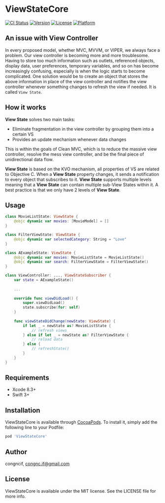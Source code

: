 # ViewStateCore

[![CI Status](http://img.shields.io/travis/congncif/ViewStateCore.svg?style=flat)](https://travis-ci.org/congncif/ViewStateCore)
[![Version](https://img.shields.io/cocoapods/v/ViewStateCore.svg?style=flat)](http://cocoapods.org/pods/ViewStateCore)
[![License](https://img.shields.io/cocoapods/l/ViewStateCore.svg?style=flat)](http://cocoapods.org/pods/ViewStateCore)
[![Platform](https://img.shields.io/cocoapods/p/ViewStateCore.svg?style=flat)](http://cocoapods.org/pods/ViewStateCore)

## An issue with View Controller

In every proposed model, whether MVC, MVVM, or VIPER, we always face a problem. Our view controller is becoming more and more troublesome. Having to store too much information such as outlets, referenced objects, display data, user preferences, temporary variables, and so on has become increasingly confusing, especially is when the logic starts to become complicated. One solution would be to create an object that stores the above information in place of the view controller and notifies the view controller whenever something changes to refresh the view if needed. It is called `View State`.

## How it works

**View State** solves two main tasks:
- Eliminate fragmentation in the view controller by grouping them into a certain VS
- Provides an update mechanism whenever data changes

This is within the goals of Clean MVC, which is to reduce the massive view controller, resolve the mess view controller, and be the final piece of unidirectional data flow.

**View State** is based on the KVO mechanism, all properties of VS are related to Objective C. When a **View State** property changes, it sends a notification to every object that subscribes to it.
**View State** supports multiple levels meaning that a **View State** can contain multiple sub-View States within it. A best practice is that we only have 2 levels of **View State**.

## Usage

```swift
class MovieListState: ViewState {
    @objc dynamic var movies: [MovieModel] = []
}

class FilterViewState: ViewState {
    @objc dynamic var selectedCategory: String = "Love"
}

class AExampleState: ViewState {
    @objc dynamic var movies: MovieListState = MovieListState()
    @objc dynamic var search: FilterViewState = FilterViewState()
}

class ViewController: ..., ViewStateSubscriber {
    var state = AExampleState()
    
    ...
    
    override func viewDidLoad() {
        super.viewDidLoad()
        state.subscribe(for: self)
    }
    
    func viewStateDidChange(newState: ViewState) {
        if let _ = newState as? MovieListState {
            // refresh views
        } else if let _ = newState as? FilterViewState {
            // reload data
        } else {
            // refreshState()
        }
    }
}
```

## Requirements

- Xcode 8.3+
- Swift 3+

## Installation

ViewStateCore is available through [CocoaPods](http://cocoapods.org). To install
it, simply add the following line to your Podfile:

```ruby
pod 'ViewStateCore'
```

## Author

congncif, congnc.if@gmail.com

## License

ViewStateCore is available under the MIT license. See the LICENSE file for more info.
